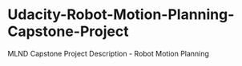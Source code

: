 # Udacity-Robot-Motion-Planning-Capstone-Project
MLND Capstone Project Description - Robot Motion Planning
